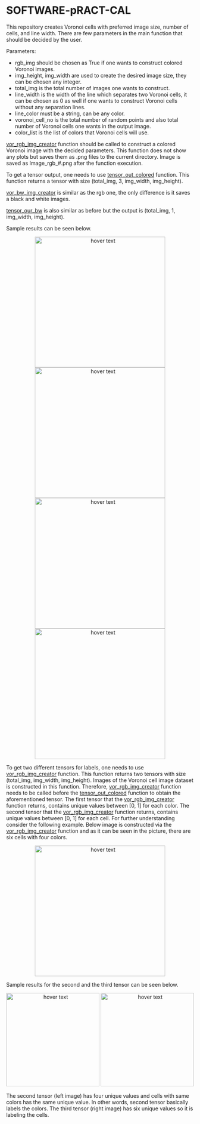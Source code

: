 # SOFTWARE-pRACT-CAL
  This repository creates Voronoi cells with preferred image size, number of cells, and line width. There are few parameters in the main function that should be decided by the user.
  
Parameters:
  * rgb_img should be chosen as True if one wants to construct colored Voronoi images.
  * img_height, img_width are used to create the desired image size, they can be chosen any integer.
  * total_img is the total number of images one wants to construct.
  * line_width is the width of the line which separates two Voronoi cells, it can be chosen as 0 as well if one wants to construct Voronoi cells without any separation lines.
  * line_color must be a string, can be any color.
  * voronoi_cell_no is the total number of random points and also total number of Voronoi cells one wants in the output image.
  * color_list is the list of colors that Voronoi cells will use. 
  
  <ins>vor_rgb_img_creator</ins> function should be called to construct a colored Voronoi image with the decided parameters. This function does not show any plots but saves them as .png files to the current directory. Image is saved as Image_rgb_#.png after the function execution.
 
  To get a tensor output, one needs to use <ins>tensor_out_colored</ins> function. This function returns a tensor with size (total_img, 3, img_width, img_height).
  
  <ins>vor_bw_img_creator</ins> is similar as the rgb one, the only difference is it saves a black and white images.
  
  <ins>tensor_our_bw</ins> is also similar as before but the output is (total_img, 1, img_width, img_height).

  Sample results can be seen below.

<p align="center">
  <img src="https://github.com/cemdaloglu/SOFTWARE-pRACT-CAL/blob/main/Results/Image_rgb%201.png" width="350" title="hover text">
  <img src="https://github.com/cemdaloglu/SOFTWARE-pRACT-CAL/blob/main/Results/Image_rgb%202_lines.png" width="350" title="hover text">
  <img src="https://github.com/cemdaloglu/SOFTWARE-pRACT-CAL/blob/main/Results/Image%201.png" width="350" title="hover text">
  <img src="https://github.com/cemdaloglu/SOFTWARE-pRACT-CAL/blob/main/Results/Image%202_lines.png" width="350" title="hover text">
</p>

To get two different tensors for labels, one needs to use <ins>vor_rgb_img_creator</ins> function. This function returns two tensors with size (total_img, img_width, img_height). Images of the Voronoi cell image dataset is constructed in this function. Therefore, <ins>vor_rgb_img_creator</ins> function needs to be called before the  <ins>tensor_out_colored</ins> function to obtain the aforementioned tensor. The first tensor that the <ins>vor_rgb_img_creator</ins> function returns, contains unique values between [0, 1] for each color. The second tensor that the <ins>vor_rgb_img_creator</ins> function returns, contains unique values between [0, 1] for each cell. For further understanding consider the following example. Below image is constructed via the <ins>vor_rgb_img_creator</ins> function and as it can be seen in the picture, there are six cells with four colors.

<p align="center">
  <img src="https://github.com/cemdaloglu/SOFTWARE-pRACT-CAL/blob/main/readme_images/Image_rgb%202.png" width="350" title="hover text">
</p>

Sample results for the second and the third tensor can be seen below.

<p align="center">
  <img src="https://github.com/cemdaloglu/SOFTWARE-pRACT-CAL/blob/main/readme_images/tensor2_out.png" width="250" height="250" title="hover text">
  <img src="https://github.com/cemdaloglu/SOFTWARE-pRACT-CAL/blob/main/readme_images/tensor3_out.png" width="250" height="250" title="hover text">
</p>

The second tensor (left image) has four unique values and cells with same colors has the same unique value. In other words, second tensor basically labels the colors. The third tensor  (right image) has six unique values so it is labeling the cells.
